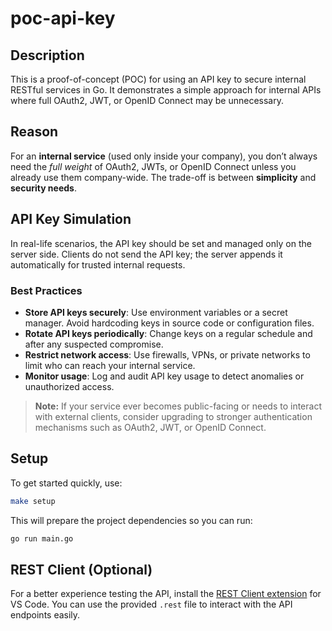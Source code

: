 # poc-api-key

## Description

This is a proof-of-concept (POC) for using an API key to secure internal RESTful services in Go. It demonstrates a simple approach for internal APIs where full OAuth2, JWT, or OpenID Connect may be unnecessary.

## Reason

For an **internal service** (used only inside your company), you don’t always need the _full weight_ of OAuth2, JWTs, or OpenID Connect unless you already use them company-wide. The trade-off is between **simplicity** and **security needs**.

## API Key Simulation

In real-life scenarios, the API key should be set and managed only on the server side. Clients do not send the API key; the server appends it automatically for trusted internal requests.

### Best Practices

- **Store API keys securely**: Use environment variables or a secret manager. Avoid hardcoding keys in source code or configuration files.
- **Rotate API keys periodically**: Change keys on a regular schedule and after any suspected compromise.
- **Restrict network access**: Use firewalls, VPNs, or private networks to limit who can reach your internal service.
- **Monitor usage**: Log and audit API key usage to detect anomalies or unauthorized access.

> **Note:** If your service ever becomes public-facing or needs to interact with external clients, consider upgrading to stronger authentication mechanisms such as OAuth2, JWT, or OpenID Connect.

## Setup

To get started quickly, use:

```sh
make setup
```

This will prepare the project dependencies so you can run:

```sh
go run main.go
```

## REST Client (Optional)

For a better experience testing the API, install the [REST Client extension](https://marketplace.visualstudio.com/items?itemName=humao.rest-client) for VS Code. You can use the provided `.rest` file to interact with the API endpoints easily.
